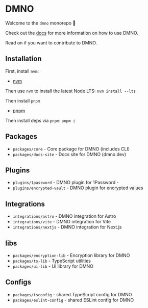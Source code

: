 # DMNO

Welcome to the `dmno` monorepo 👋

Check out the [docs](https://dmno.dev/docs) for more information on how to use DMNO.

Read on if you want to contribute to DMNO.

## Installation

First, install `nvm`: 
- [nvm](https://github.com/nvm-sh/nvm)

Then use `nvm` to install the latest Node LTS: 
`nvm install --lts`

Then install `pnpm`
- [pnpm](https://pnpm.io/installation)

Then install deps via `pnpm`: 
`pnpm i`

## Packages

- `packages/core` - Core package for DMNO (includes CLI) 
- `packages/docs-site` - Docs site for DMNO (dmno.dev)

## Plugins

- `plugins/1password` - DMNO plugin for 1Password - 
- `plugins/encrypted-vault` - DMNO plugin for encrypted values

## Integrations
- `integrations/astro` - DMNO integration for Astro
- `integrations/vite` - DMNO integration for Vite
- `integrations/nextjs` - DMNO integration for Next.js

## libs

- `packages/encryption-lib` - Encryption library for DMNO
- `packages/ts-lib` - TypeScript utilities
- `packages/ui-lib` - UI library for DMNO

## Configs
- `packages/tsconfig` - shared TypeScript config for DMNO
- `packages/eslint-config` - shared ESLint config for DMNO




